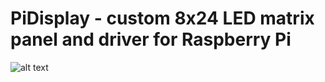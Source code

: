 # PiDisplay - custom 8x24 LED matrix panel and driver for Raspberry Pi

![alt text](https://github.com/andreivoda/pidisplay/blob/master/images/example_text.jpg?raw=true)
